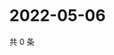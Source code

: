 # 2022-05-06

共 0 条

<!-- BEGIN WEIBO -->
<!-- 最后更新时间 Fri May 06 2022 14:07:46 GMT+0800 (China Standard Time) -->

<!-- END WEIBO -->
